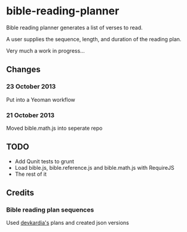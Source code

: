 bible-reading-planner
=====================

Bible reading planner generates a list of verses to read.

A user supplies the sequence, length, and duration of the reading plan.

Very much a work in progress...

## Changes

### 23 October 2013
Put into a Yeoman workflow

### 21 October 2013
Moved bible.math.js into seperate repo

## TODO
- Add Qunit tests to grunt
- Load bible.js, bible.reference.js and bible.math.js with RequireJS
- The rest of it


## Credits

### Bible reading plan sequences

Used [devkardia's](https://github.com/devkardia) plans and created json versions